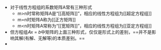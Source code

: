 - 对于线性方程组的系数矩阵A常有三种形式
	- m>n时常称矩阵A是“[[高矩阵]]”，相应的线性方程组为[[超定方程组]]
	- m=n时矩阵A称为[[正方矩阵]]
	- m<n时矩阵A常称为“[[宽矩阵]]”，相应的线性方程组为[[亚定方程组]]
- 但方程组𝐴𝑥 = 𝑏中矩阵的上面三种形式，仅仅是形式上的差别，==并不是影响其解(有解、无解等)的本质差别。==
-